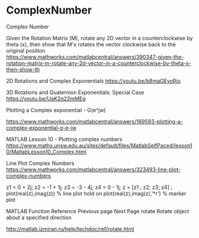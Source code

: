 # ComplexNumber
Complex Number



Given the Rotation Matrix (M), rotate any 2D vector in a counterclockwise by theta (x), then show that M'x rotates the vector clockwise back to the original position
https://www.mathworks.com/matlabcentral/answers/390347-given-the-rotation-matrix-m-rotate-any-2d-vector-in-a-counterclockwise-by-theta-x-then-show-th


2D Rotations and Complex Exponentials
https://youtu.be/b8maGEyoRjo


3D Rotations and Quaternion Exponentials: Special Case
https://youtu.be/UaK2q22mMEg


Plotting a Complex exponential - G(e^jw)

https://www.mathworks.com/matlabcentral/answers/169593-plotting-a-complex-exponential-g-e-jw


MATLAB Lesson 10 - Plotting complex numbers
https://www.maths.unsw.edu.au/sites/default/files/MatlabSelfPaced/lesson10/MatlabLesson10_Complex.html

Line Plot Complex Numbers
https://www.mathworks.com/matlabcentral/answers/323493-line-plot-complex-numbers

z1 = 0 + 2j;
z2 = -1 + 1j;
z3 = -3 - 4j;
z4 = 0 - 1j;
z = [z1 ; z2; z3; z4] ;
plot(real(z),imag(z))   % line plot 
hold on
plot(real(z),imag(z),'*r') % marker plot



MATLAB Function Reference	Previous page   Next Page
rotate 
Rotate object about a specified direction

http://matlab.izmiran.ru/help/techdoc/ref/rotate.html

